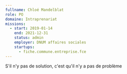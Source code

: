 ```yaml
---
fullname: Chloé Mandelblat
role: PO
domaine: Intraprenariat
missions:
  - start: 2019-01-14
    end: 2021-12-31
    status: admin
    employer: DNUM affaires sociales
    startups:
      - fiche.commune.entreprise.fce
---
```

S'il n'y pas de solution, c'est qu'il n'y a pas de problème